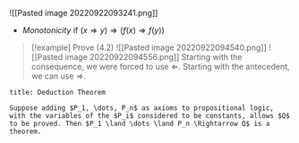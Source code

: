![[Pasted image 20220922093241.png]]
- *Monotonicity* if $(x \Rightarrow y) \Rightarrow (f(x) \Rightarrow f(y))$

> [!example] Prove (4.2)
> ![[Pasted image 20220922094540.png]]
> ![[Pasted image 20220922094556.png]]
> Starting with the consequence, we were forced to use $\Leftarrow$. Starting with the antecedent, we can use $\Rightarrow$.

```ad-note
title: Deduction Theorem

Suppose adding $P_1, \dots, P_n$ as axioms to propositional logic, with the variables of the $P_i$ considered to be constants, allows $Q$ to be proved. Then $P_1 \land \dots \land P_n \Rightarrow Q$ is a theorem.
```


